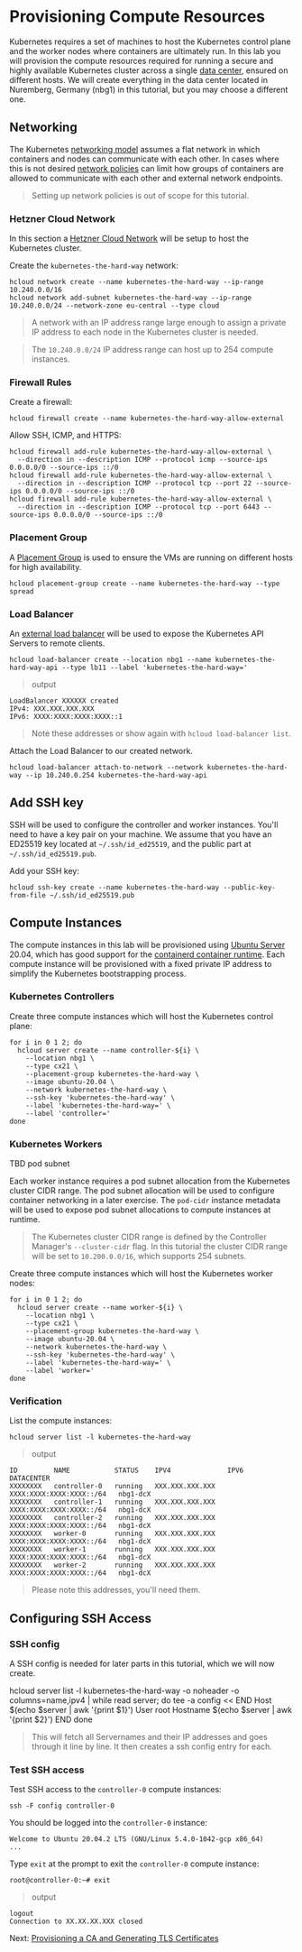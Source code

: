 # Provisioning Compute Resources

Kubernetes requires a set of machines to host the Kubernetes control plane and the worker nodes where containers are ultimately run. In this lab you will provision the compute resources required for running a secure and highly available Kubernetes cluster across a single [data center](https://docs.hetzner.com/general/others/data-centers-and-connection/), ensured on different hosts. We will create everything in the data center located in Nuremberg, Germany (nbg1) in this tutorial, but you may choose a different one.

## Networking

The Kubernetes [networking model](https://kubernetes.io/docs/concepts/cluster-administration/networking/#kubernetes-model) assumes a flat network in which containers and nodes can communicate with each other. In cases where this is not desired [network policies](https://kubernetes.io/docs/concepts/services-networking/network-policies/) can limit how groups of containers are allowed to communicate with each other and external network endpoints.

> Setting up network policies is out of scope for this tutorial.

### Hetzner Cloud Network

In this section a [Hetzner Cloud Network](https://docs.hetzner.com/cloud/networks/getting-started/creating-a-network) will be setup to host the Kubernetes cluster.

Create the `kubernetes-the-hard-way` network:

```
hcloud network create --name kubernetes-the-hard-way --ip-range 10.240.0.0/16
hcloud network add-subnet kubernetes-the-hard-way --ip-range 10.240.0.0/24 --network-zone eu-central --type cloud
```

> A network with an IP address range large enough to assign a private IP address to each node in the Kubernetes cluster is needed.

> The `10.240.0.0/24` IP address range can host up to 254 compute instances.

### Firewall Rules

Create a firewall:

```
hcloud firewall create --name kubernetes-the-hard-way-allow-external
```

Allow SSH, ICMP, and HTTPS:

```
hcloud firewall add-rule kubernetes-the-hard-way-allow-external \
  --direction in --description ICMP --protocol icmp --source-ips 0.0.0.0/0 --source-ips ::/0
hcloud firewall add-rule kubernetes-the-hard-way-allow-external \
  --direction in --description ICMP --protocol tcp --port 22 --source-ips 0.0.0.0/0 --source-ips ::/0
hcloud firewall add-rule kubernetes-the-hard-way-allow-external \
  --direction in --description ICMP --protocol tcp --port 6443 --source-ips 0.0.0.0/0 --source-ips ::/0
```

### Placement Group

A [Placement Group](https://docs.hetzner.com/cloud/placement-groups/overview) is used to ensure the VMs are running on different hosts for high availability.

```
hcloud placement-group create --name kubernetes-the-hard-way --type spread
```

### Load Balancer

An [external load balancer](https://www.hetzner.com/cloud/load-balancer) will be used to expose the Kubernetes API Servers to remote clients.

```
hcloud load-balancer create --location nbg1 --name kubernetes-the-hard-way-api --type lb11 --label 'kubernetes-the-hard-way='
```

> output

```
LoadBalancer XXXXXX created
IPv4: XXX.XXX.XXX.XXX
IPv6: XXXX:XXXX:XXXX:XXXX::1
```

> Note these addresses or show again with `hcloud load-balancer list`.

Attach the Load Balancer to our created network.

```
hcloud load-balancer attach-to-network --network kubernetes-the-hard-way --ip 10.240.0.254 kubernetes-the-hard-way-api
```

## Add SSH key

SSH will be used to configure the controller and worker instances. You'll need to have a key pair on your machine. We assume that you have an ED25519 key located at `~/.ssh/id_ed25519`, and the public part at `~/.ssh/id_ed25519.pub`.

Add your SSH key:

```
hcloud ssh-key create --name kubernetes-the-hard-way --public-key-from-file ~/.ssh/id_ed25519.pub
```

## Compute Instances

The compute instances in this lab will be provisioned using [Ubuntu Server](https://www.ubuntu.com/server) 20.04, which has good support for the [containerd container runtime](https://github.com/containerd/containerd). Each compute instance will be provisioned with a fixed private IP address to simplify the Kubernetes bootstrapping process.

### Kubernetes Controllers

Create three compute instances which will host the Kubernetes control plane:

```
for i in 0 1 2; do
  hcloud server create --name controller-${i} \
    --location nbg1 \
    --type cx21 \
    --placement-group kubernetes-the-hard-way \
    --image ubuntu-20.04 \
    --network kubernetes-the-hard-way \
    --ssh-key 'kubernetes-the-hard-way' \
    --label 'kubernetes-the-hard-way=' \
    --label 'controller='
done
```

### Kubernetes Workers

TBD pod subnet

Each worker instance requires a pod subnet allocation from the Kubernetes cluster CIDR range. The pod subnet allocation will be used to configure container networking in a later exercise. The `pod-cidr` instance metadata will be used to expose pod subnet allocations to compute instances at runtime.

> The Kubernetes cluster CIDR range is defined by the Controller Manager's `--cluster-cidr` flag. In this tutorial the cluster CIDR range will be set to `10.200.0.0/16`, which supports 254 subnets.

Create three compute instances which will host the Kubernetes worker nodes:

```
for i in 0 1 2; do
  hcloud server create --name worker-${i} \
    --location nbg1 \
    --type cx21 \
    --placement-group kubernetes-the-hard-way \
    --image ubuntu-20.04 \
    --network kubernetes-the-hard-way \
    --ssh-key 'kubernetes-the-hard-way' \
    --label 'kubernetes-the-hard-way=' \
    --label 'worker='
done
```

### Verification

List the compute instances:

```
hcloud server list -l kubernetes-the-hard-way
```

> output

```
ID         NAME           STATUS    IPV4              IPV6                       DATACENTER
XXXXXXXX   controller-0   running   XXX.XXX.XXX.XXX   XXXX:XXXX:XXXX:XXXX::/64   nbg1-dcX
XXXXXXXX   controller-1   running   XXX.XXX.XXX.XXX   XXXX:XXXX:XXXX:XXXX::/64   nbg1-dcX
XXXXXXXX   controller-2   running   XXX.XXX.XXX.XXX   XXXX:XXXX:XXXX:XXXX::/64   nbg1-dcX
XXXXXXXX   worker-0       running   XXX.XXX.XXX.XXX   XXXX:XXXX:XXXX:XXXX::/64   nbg1-dcX
XXXXXXXX   worker-1       running   XXX.XXX.XXX.XXX   XXXX:XXXX:XXXX:XXXX::/64   nbg1-dcX
XXXXXXXX   worker-2       running   XXX.XXX.XXX.XXX   XXXX:XXXX:XXXX:XXXX::/64   nbg1-dcX
```

> Please note this addresses, you'll need them.

## Configuring SSH Access

### SSH config

A SSH config is needed for later parts in this tutorial, which we will now create.

hcloud server list -l kubernetes-the-hard-way -o noheader -o columns=name,ipv4 | while read server; do
tee -a config << END
Host $(echo $server | awk '{print $1}')
    User root
    Hostname $(echo $server | awk '{print $2}')
END
done

> This will fetch all Servernames and their IP addresses and goes through it line by line. It then creates a ssh config entry for each.

### Test SSH access

Test SSH access to the `controller-0` compute instances:

```
ssh -F config controller-0
```

You should be logged into the `controller-0` instance:

```
Welcome to Ubuntu 20.04.2 LTS (GNU/Linux 5.4.0-1042-gcp x86_64)
...
```

Type `exit` at the prompt to exit the `controller-0` compute instance:

```
root@controller-0:~# exit
```

> output

```
logout
Connection to XX.XX.XX.XXX closed
```

Next: [Provisioning a CA and Generating TLS Certificates](04-certificate-authority.md)
